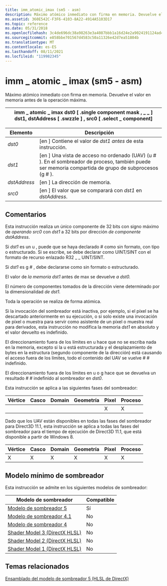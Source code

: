 ```yaml
---
title: imm_atomic_imax (sm5 - asm)
description: Máximo atómico inmediato con firma en memoria. Devuelve el valor en memoria antes de la operación máxima.
ms.assetid: 360E542C-F3F6-4103-8A22-4914A5103D17
ms.topic: reference
ms.date: 05/31/2018
ms.openlocfilehash: 3c4de696dc38a98263e3a4087bbb1a16d24e2a9024191124ad491e2dc645e4f0
ms.sourcegitcommit: e858bbe701567d4583c50a11326e42d7ea51804b
ms.translationtype: MT
ms.contentlocale: es-ES
ms.lasthandoff: 08/11/2021
ms.locfileid: "119982345"
---
```

# <a name="imm_atomic_imax-sm5---asm"></a>imm \_ atomic \_ imax (sm5 - asm)

Máximo atómico inmediato con firma en memoria. Devuelve el valor en memoria antes de la operación máxima.



| imm \_ atomic \_ imax dst0 \[ .single component mask , \_ \_ \] dst1, dstAddress \[ .swzzle \] , src0 \[ .select \_ component\] |
|--------------------------------------------------------------------------------------------------------------|



 



| Elemento                                                                                                           | Descripción                                                                                                                       |
|----------------------------------------------------------------------------------------------------------------|-----------------------------------------------------------------------------------------------------------------------------------|
| <span id="dst0"></span><span id="DST0"></span>*dst0*<br/>                                                | \[en \] Contiene el valor de *dst1 antes* de esta instrucción.<br/>                                                         |
| <span id="dst1"></span><span id="DST1"></span>*dst1*<br/>                                                | \[en \] Una vista de acceso no ordenado (UAV) (u \# ). En el sombreador de proceso, también puede ser memoria compartida de grupo de subprocesos (g \# ). <br/> |
| <span id="dstAddress"></span><span id="dstaddress"></span><span id="DSTADDRESS"></span>*dstAddress*<br/> | \[en \] La dirección de memoria.<br/>                                                                                             |
| <span id="src0"></span><span id="SRC0"></span>*src0*<br/>                                                | \[en \] El valor que se comparará con *dst1* en *dstAddress*.<br/>                                                                 |



 

## <a name="remarks"></a>Comentarios

Esta instrucción realiza un único componente de 32 bits con signo máximo de *operando src0* con *dst1* a 32 bits por dirección *de componente dstAddress*.

Si *dst1* es un u , puede que se haya declarado \# como sin formato, con tipo o estructurado. Si se escribe, se debe declarar como UINT/SINT con el formato de recurso enlazado R32 \_ \_ UINT/SINT.

Si *dst1* es g \# , debe declararse como sin formato o estructurado.

El valor de *la memoria dst1* antes de max se devuelve *a dst0.*

El número de componentes tomados de la dirección viene determinado por la dimensionalidad *de dst1.*

Toda la operación se realiza de forma atómica.

Si la invocación del sombreador está inactiva, por ejemplo, si el píxel se ha descartado anteriormente en su ejecución, o si solo existe una invocación de píxel o muestra para servir como asistente de un píxel o muestra real para derivados, esta instrucción no modifica la memoria *dst1* en absoluto y el valor devuelto es indefinido.

El direccionamiento fuera de los límites en u hace que no se escriba nada en la memoria, excepto si la u está estructurada y el desplazamiento de bytes en la estructura (segundo componente de la dirección) está causando el acceso fuera de los límites, todo el contenido del UAV se vuelve \# \# indefinido.

El direccionamiento fuera de los límites en u o g hace que se devuelva un resultado \# \# indefinido al sombreador en *dst0*.

Esta instrucción se aplica a las siguientes fases del sombreador:



| Vértice | Casco | Domain | Geometría | Píxel | Proceso |
|--------|------|--------|----------|-------|---------|
|        |      |        |          | X     | X       |



 

Dado que los UAV están disponibles en todas las fases del sombreador para Direct3D 11.1, esta instrucción se aplica a todas las fases del sombreador para el tiempo de ejecución de Direct3D 11.1, que está disponible a partir de Windows 8.



| Vértice | Casco | Domain | Geometría | Píxel | Proceso |
|--------|------|--------|----------|-------|---------|
| X      | X    | X      | X        | X     | X       |



 

## <a name="minimum-shader-model"></a>Modelo mínimo de sombreador

Esta instrucción se admite en los siguientes modelos de sombreador:



| Modelo de sombreador                                              | Compatible |
|-----------------------------------------------------------|-----------|
| [Modelo de sombreador 5](d3d11-graphics-reference-sm5.md)        | Sí       |
| [Modelo de sombreador 4.1](dx-graphics-hlsl-sm4.md)              | No        |
| [Modelo de sombreador 4](dx-graphics-hlsl-sm4.md)                | No        |
| [Shader Model 3 (DirectX HLSL)](dx-graphics-hlsl-sm3.md) | No        |
| [Shader Model 2 (DirectX HLSL)](dx-graphics-hlsl-sm2.md) | No        |
| [Shader Model 1 (DirectX HLSL)](dx-graphics-hlsl-sm1.md) | No        |



 

## <a name="related-topics"></a>Temas relacionados

<dl> <dt>

[Ensamblado del modelo de sombreador 5 (HLSL de DirectX)](shader-model-5-assembly--directx-hlsl-.md)
</dt> </dl>

 

 





